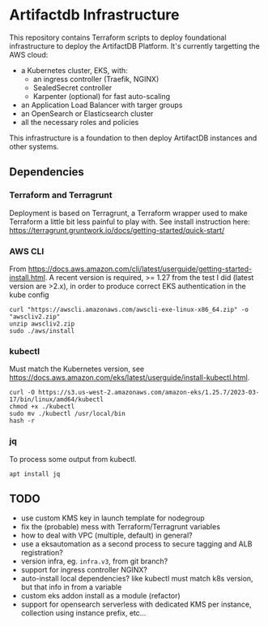 # Artifactdb Infrastructure

This repository contains Terraform scripts to deploy foundational infrastructure to deploy the ArtifactDB Platform.
It's currently targetting the AWS cloud:

- a Kubernetes cluster, EKS, with:
  - an ingress controller (Traefik, NGINX)
  - SealedSecret controller
  - Karpenter (optional) for fast auto-scaling
- an Application Load Balancer with targer groups
- an OpenSearch or Elasticsearch cluster
- all the necessary roles and policies

This infrastructure is a foundation to then deploy ArtifactDB instances and other systems.


## Dependencies

### Terraform and Terragrunt

Deployment is based on Terragrunt, a Terraform wrapper used to make Terraform a little bit less painful to play with.
See install instruction here: https://terragrunt.gruntwork.io/docs/getting-started/quick-start/


### AWS CLI

From https://docs.aws.amazon.com/cli/latest/userguide/getting-started-install.html.
A recent version is required, >= 1.27 from the test I did (latest version are >2.x), in order
to produce correct EKS authentication in the kube config

```
curl "https://awscli.amazonaws.com/awscli-exe-linux-x86_64.zip" -o "awscliv2.zip"
unzip awscliv2.zip
sudo ./aws/install
```

### kubectl

Must match the Kubernetes version, see https://docs.aws.amazon.com/eks/latest/userguide/install-kubectl.html.

```
curl -O https://s3.us-west-2.amazonaws.com/amazon-eks/1.25.7/2023-03-17/bin/linux/amd64/kubectl
chmod +x ./kubectl
sudo mv ./kubectl /usr/local/bin
hash -r
```

### jq

To process some output from kubectl.

```
apt install jq
```


## TODO

- use custom KMS key in launch template for nodegroup
- fix the (probable) mess with Terraform/Terragrunt variables
- how to deal with VPC (multiple, default) in general?
- use a eksautomation as a second process to secure tagging and ALB registration?
- version infra, eg. `infra.v3`, from git branch?
- support for ingress controller NGINX?
- auto-install local dependencies? like kubectl must match k8s version, but that info in from a variable
- custom eks addon install as a module (refactor)
- support for opensearch serverless with dedicated KMS per instance, collection using instance prefix, etc...



